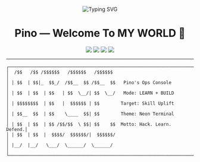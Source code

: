 
<!-- PROFILE README — Hacker Terminal Theme -->

<p align="center">
  <img src="https://readme-typing-svg.demolab.com?font=JetBrains+Mono&weight=800&size=28&pause=800&center=true&vCenter=true&width=800&lines=%24+whoami+%E2%86%92+Pino; Cybersecurity+Learner+%7;Ethical+Hacking+%7C+Malware+Simulation;Building+skills+every+single+day..." alt="Typing SVG" />
</p>

<h1 align="center">Pino — Welcome To MY WORLD 🧪</h1>

<p align="center">
  <img src="https://img.shields.io/badge/Focus-Cybersecurity-00ff7f?logo=ghost&logoColor=000" />
  <img src="https://img.shields.io/badge/Status-Learning-00ff7f" />
  <img src="https://img.shields.io/badge/OS-Kali%20Linux-00ff7f?logo=kalilinux&logoColor=000" />
  <img src="https://img.shields.io/badge/From-Kenya-00ff7f" />
</p>

---

```text
┌──────────────────────────────────────────────────────────────────────┐
│  /$$   /$$ /$$$$$$   /$$$$$$   /$$$$$$                              │
│ | $$  | $$|_  $$_/  /$$__  $$ /$$__  $$   Pino's Ops Console        │
│ | $$  | $$  | $$   | $$  \__/| $$  \__/   Mode: LEARN + BUILD       │
│ | $$$$$$$$  | $$   |  $$$$$$ | $$        Target: Skill Uplift       │
│ | $$__  $$  | $$    \____  $$| $$        Theme: Neon Terminal       │
│ | $$  | $$  | $$ /$$/$$  \ $$| $$    $$  Motto: Hack. Learn. Defend.│
│ | $$  | $$  |  $$$$/  $$$$$$/|  $$$$$$/                             │
│ |__/  |__/   \___/  \______/  \______/                              │
└──────────────────────────────────────────────────────────────────────┘
